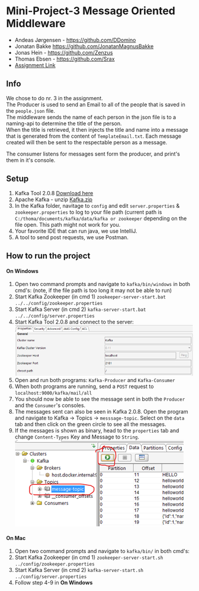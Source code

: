 # Mini-Project-3 Message Oriented Middleware

- Andeas Jørgensen - https://github.com/DDomino
- Jonatan Bakke https://github.com/JonatanMagnusBakke
- Jonas Hein - https://github.com/Zenzus
- Thomas Ebsen - https://github.com/Srax   
- [Assignment Link](A8-MOM.pdf)  
 
## Info
We chose to do nr. 3 in the assignment.  
The Producer is used to send an Email to all of the people that is saved in the `people.json` file.  
The middleware sends the name of each person in the json file is to a naming-api to determine the title of the person.  
When the title is retrieved, it then injects the title and name into a message that is generated from the content of `TemplateEmail.txt`.
Each message created will then be sent to the respectable person as a message.

The consumer listens for messages sent form the producer, and print's them in it's console.
  
 
## Setup
1. Kafka Tool 2.0.8 [Download here](https://www.kafkatool.com/download.html)
2. Apache Kafka - unzip [Kafka.zip](kafka.zip)
3. In the Kafka folder, navitage to `config` and edit `server.properties` & `zookeeper.properties` to log to your file path (current path is `C:/thoma/documents/kafka/data/kafka or zookeeper` depending on the file open. This path might not work for you.
4. Your favorite IDE that can run java, we use IntelliJ.
5. A tool to send post requests, we use Postman.
 
## How to run the project

####  On Windows
1. Open two command prompts and navigate to `kafka/bin/windows` in both cmd's: (note, if the file path is too long it may not be able to run)
2. Start Kafka Zookeeper (in cmd 1) `zookeeper-server-start.bat ../../config/zookeeper.properties`  
3. Start Kafka Server (in cmd 2) `kafka-server-start.bat ../../config/server.properties`  
4. Start Kafka Tool 2.0.8 and connect to the server:  
![kafka](/img/kafka-setup.png)    
5. Open and run both programs: `Kafka-Producer` and `Kafka-Consumer`  
6. When both programs are running, send a `POST` request to `localhost:9000/kafka/mail/all`
7. You should now be able to see the message sent in both the `Producer` and the `Consumer`'s consoles.
8. The messages sent can also be seen in Kafka 2.0.8. Open the program and navigate to Kafka -> Topics -> `messsage-topic`. Select on the `data` tab and then click on the green circle to see all the messages.
9. If the messages is shown as binary, head to the `properties` tab and change `Content-Types` Key  and Message to `String`.  
![afka](/img/kafkaprogram.png)

#### On Mac
1. Open two command prompts and navigate to `kafka/bin/` in both cmd's:  
2. Start Kafka Zookeeper (in cmd 1) `zookeeper-server-start.sh ../config/zookeeper.properties`
3. Start Kafka Server (in cmd 2) `kafka-server-start.sh ../config/server.properties`
4. Follow step 4-9 in **On Windows**
